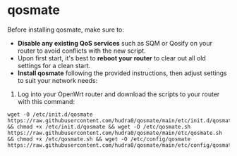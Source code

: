 # qosmate

Before installing qosmate, make sure to:

- **Disable any existing QoS services** such as SQM or Qosify on your router to avoid conflicts with the new script.
- Upon first start, it's best to **reboot your router** to clear out all old settings for a clean start.
- **Install qosmate** following the provided instructions, then adjust settings to suit your network needs:

1. Log into your OpenWrt router and download the scripts to your router with this command:

```
wget -O /etc/init.d/qosmate https://raw.githubusercontent.com/hudra0/qosmate/main/etc/init.d/qosmate && chmod +x /etc/init.d/qosmate && wget -O /etc/qosmate.sh https://raw.githubusercontent.com/hudra0/qosmate/main/etc/qosmate.sh && chmod +x /etc/qosmate.sh && wget -O /etc/config/qosmate https://raw.githubusercontent.com/hudra0/qosmate/main/etc/config/qosmate
```   
